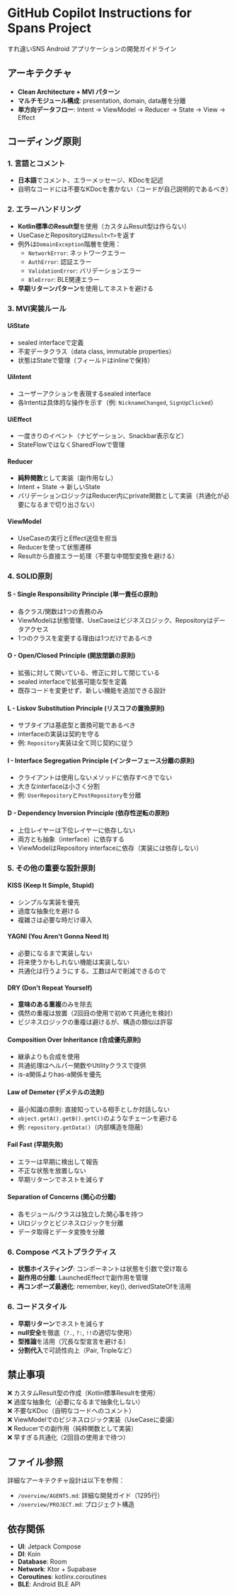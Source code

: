 # GitHub Copilot Instructions for Spans Project

すれ違いSNS Android アプリケーションの開発ガイドライン

## アーキテクチャ

- **Clean Architecture + MVI パターン**
- **マルチモジュール構成**: presentation, domain, data層を分離
- **単方向データフロー**: Intent → ViewModel → Reducer → State → View → Effect

## コーディング原則

### 1. 言語とコメント
- **日本語**でコメント、エラーメッセージ、KDocを記述
- 自明なコードには不要なKDocを書かない（コードが自己説明的であるべき）

### 2. エラーハンドリング
- **Kotlin標準のResult<T>型**を使用（カスタムResult型は作らない）
- UseCaseとRepositoryは`Result<T>`を返す
- 例外は`DomainException`階層を使用：
  - `NetworkError`: ネットワークエラー
  - `AuthError`: 認証エラー
  - `ValidationError`: バリデーションエラー
  - `BleError`: BLE関連エラー
- **早期リターンパターン**を使用してネストを避ける

### 3. MVI実装ルール

#### UiState
- sealed interfaceで定義
- 不変データクラス（data class, immutable properties）
- 状態はStateで管理（フィールドはinlineで保持）

#### UiIntent
- ユーザーアクションを表現するsealed interface
- 各Intentは具体的な操作を示す（例: `NicknameChanged`, `SignUpClicked`）

#### UiEffect
- 一度きりのイベント（ナビゲーション、Snackbar表示など）
- StateFlowではなくSharedFlowで管理

#### Reducer
- **純粋関数**として実装（副作用なし）
- Intent + State → 新しいState
- バリデーションロジックはReducer内にprivate関数として実装（共通化が必要になるまで切り出さない）

#### ViewModel
- UseCaseの実行とEffect送信を担当
- Reducerを使って状態遷移
- Result<T>から直接エラー処理（不要な中間型変換を避ける）

### 4. SOLID原則

#### S - Single Responsibility Principle (単一責任の原則)
- 各クラス/関数は1つの責務のみ
- ViewModelは状態管理、UseCaseはビジネスロジック、Repositoryはデータアクセス
- 1つのクラスを変更する理由は1つだけであるべき

#### O - Open/Closed Principle (開放閉鎖の原則)
- 拡張に対して開いている、修正に対して閉じている
- sealed interfaceで拡張可能な型を定義
- 既存コードを変更せず、新しい機能を追加できる設計

#### L - Liskov Substitution Principle (リスコフの置換原則)
- サブタイプは基底型と置換可能であるべき
- interfaceの実装は契約を守る
- 例: `Repository`実装は全て同じ契約に従う

#### I - Interface Segregation Principle (インターフェース分離の原則)
- クライアントは使用しないメソッドに依存すべきでない
- 大きなinterfaceは小さく分割
- 例: `UserRepository`と`PostRepository`を分離

#### D - Dependency Inversion Principle (依存性逆転の原則)
- 上位レイヤーは下位レイヤーに依存しない
- 両方とも抽象（interface）に依存する
- ViewModelはRepository interfaceに依存（実装には依存しない）

### 5. その他の重要な設計原則

#### KISS (Keep It Simple, Stupid)
- シンプルな実装を優先
- 過度な抽象化を避ける
- 複雑さは必要な時だけ導入

#### YAGNI (You Aren't Gonna Need It)
- 必要になるまで実装しない
- 将来使うかもしれない機能は実装しない
- 共通化は行うようにする。工数はAIで削減できるので

#### DRY (Don't Repeat Yourself)
- **意味のある重複**のみを除去
- 偶然の重複は放置（2回目の使用で初めて共通化を検討）
- ビジネスロジックの重複は避けるが、構造の類似は許容

#### Composition Over Inheritance (合成優先原則)
- 継承よりも合成を使用
- 共通処理はヘルパー関数やUtilityクラスで提供
- is-a関係よりhas-a関係を優先

#### Law of Demeter (デメテルの法則)
- 最小知識の原則: 直接知っている相手としか対話しない
- `object.getA().getB().getC()`のようなチェーンを避ける
- 例: `repository.getData()`（内部構造を隠蔽）

#### Fail Fast (早期失敗)
- エラーは早期に検出して報告
- 不正な状態を放置しない
- 早期リターンでネストを減らす

#### Separation of Concerns (関心の分離)
- 各モジュール/クラスは独立した関心事を持つ
- UIロジックとビジネスロジックを分離
- データ取得とデータ変換を分離

### 6. Compose ベストプラクティス
- **状態ホイスティング**: コンポーネントは状態を引数で受け取る
- **副作用の分離**: LaunchedEffectで副作用を管理
- **再コンポーズ最適化**: remember, key(), derivedStateOfを活用

### 6. コードスタイル
- **早期リターン**でネストを減らす
- **null安全**を徹底（`?.`, `?:`, `!!`の適切な使用）
- **型推論**を活用（冗長な型宣言を避ける）
- **分割代入**で可読性向上（Pair, Tripleなど）

## 禁止事項

❌ カスタムResult型の作成（Kotlin標準Result<T>を使用）  
❌ 過度な抽象化（必要になるまで抽象化しない）  
❌ 不要なKDoc（自明なコードへのコメント）  
❌ ViewModelでのビジネスロジック実装（UseCaseに委譲）  
❌ Reducerでの副作用（純粋関数として実装）  
❌ 早すぎる共通化（2回目の使用まで待つ）

## ファイル参照

詳細なアーキテクチャ設計は以下を参照：
- `/overview/AGENTS.md`: 詳細な開発ガイド（1295行）
- `/overview/PROJECT.md`: プロジェクト構造

## 依存関係

- **UI**: Jetpack Compose
- **DI**: Koin
- **Database**: Room
- **Network**: Ktor + Supabase
- **Coroutines**: kotlinx.coroutines
- **BLE**: Android BLE API
